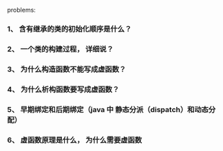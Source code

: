 
problems:


### 1、 含有继承的类的初始化顺序是什么？ 

### 2、 一个类的构建过程， 详细说？

### 3、 为什么构造函数不能写成虚函数？

### 4、 为什么析构函数要写成虚函数？

### 5、 早期绑定和后期绑定（java 中 静态分派（dispatch）和动态分配）

### 6、 虚函数原理是什么， 为什么需要虚函数